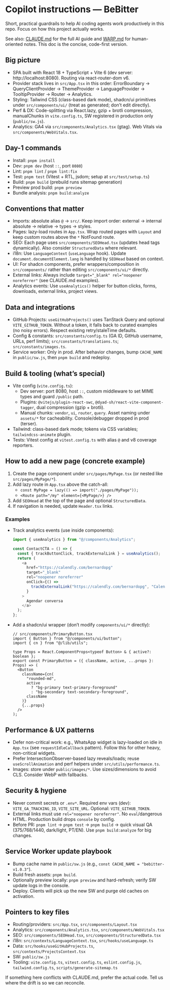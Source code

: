 # Copilot instructions — BeBitter

Short, practical guardrails to help AI coding agents work productively in this repo. Focus on how this project actually works.

See also: [CLAUDE.md](../CLAUDE.md) for the full AI guide and [WARP.md](../WARP.md) for human-oriented notes. This doc is the concise, code-first version.

## Big picture

- SPA built with React 18 + TypeScript + Vite 6 (dev server: http://localhost:8080). Routing via react-router-dom v6.
- Provider stack lives in `src/App.tsx` in this order: ErrorBoundary → QueryClientProvider → ThemeProvider → LanguageProvider → TooltipProvider → Router → Analytics.
- Styling: Tailwind CSS (class-based dark mode), shadcn/ui primitives under `src/components/ui/` (treat as generated; don’t edit directly).
- Perf & DX: Code-splitting via React.lazy, gzip + brotli compression, manualChunks in `vite.config.ts`, SW registered in production only (`public/sw.js`).
- Analytics: GA4 via `src/components/Analytics.tsx` (gtag). Web Vitals via `src/components/WebVitals.tsx`.

## Day-1 commands

- Install: `pnpm install`
- Dev: `pnpm dev` (host `::`, port `8080`)
- Lint: `pnpm lint` / `pnpm lint:fix`
- Test: `pnpm test` (Vitest + RTL, jsdom; setup at `src/test/setup.ts`)
- Build: `pnpm build` (prebuild runs sitemap generation)
- Preview prod build: `pnpm preview`
- Bundle analysis: `pnpm build:analyze`

## Conventions that matter

- Imports: absolute alias `@` → `src/`. Keep import order: external → internal absolute → relative → types → styles.
- Pages: lazy-load routes in `App.tsx`. Wrap routed pages with `Layout` and keep custom routes above the `*` NotFound route.
- SEO: Each page uses `src/components/SEOHead.tsx` (updates head tags dynamically). Also consider `StructuredData` where relevant.
- i18n: Use `LanguageContext` (`useLanguage` hook). Update `document.documentElement.lang` is handled by `SEOHead` based on context.
- UI: For shadcn components, prefer wrappers/composition in `src/components/` rather than editing `src/components/ui/*` directly.
- External links: Always include `target="_blank" rel="noopener noreferrer"` (see CLAUDE.md examples).
- Analytics events: Use `useAnalytics()` helper for button clicks, forms, downloads, external links, project views.

## Data and integrations

- GitHub Projects: `useGitHubProjects()` uses TanStack Query and optional `VITE_GITHUB_TOKEN`. Without a token, it falls back to curated examples (no noisy errors). Respect existing retry/staleTime defaults.
- Config & constants: `src/constants/config.ts` (GA ID, GitHub username, URLs, perf limits); `src/constants/translations.ts`; `src/constants/images.ts`.
- Service worker: Only in prod. After behavior changes, bump `CACHE_NAME` in `public/sw.js`, then `pnpm build` and redeploy.

## Build & tooling (what’s special)

- Vite config (`vite.config.ts`):
  - Dev server: port 8080, host `::`, custom middleware to set MIME types and guard `/public` path.
  - Plugins: `@vitejs/plugin-react-swc`, `@dyad-sh/react-vite-component-tagger`, dual compression (gzip + brotli).
  - Manual chunks: `vendor`, `ui`, `router`, `query`. Asset naming under `assets/*` for cacheability. Console/debugger dropped in prod (terser).
- Tailwind: class-based dark mode; tokens via CSS variables; `tailwindcss-animate` plugin.
- Tests: Vitest config at `vitest.config.ts` with alias `@` and v8 coverage reporters.

## How to add a new page (concrete example)

1. Create the page component under `src/pages/MyPage.tsx` (or nested like `src/pages/MyPage/*`).
2. Add lazy route in `App.tsx` above the catch-all:
   - `const MyPage = lazy(() => import("./pages/MyPage"));`
   - `<Route path="/my" element={<MyPage/>} />`
3. Add `SEOHead` at the top of the page and optional `StructuredData`.
4. If navigation is needed, update `Header.tsx` links.

### Examples

- Track analytics events (use inside components):

  ```ts
  import { useAnalytics } from "@/components/Analytics";

  const ContactCTA = () => {
    const { trackButtonClick, trackExternalLink } = useAnalytics();
    return (
      <a
        href="https://calendly.com/bernardopg"
        target="_blank"
        rel="noopener noreferrer"
        onClick={() =>
          trackExternalLink("https://calendly.com/bernardopg", "Calendly link")
        }
      >
        Agendar conversa
      </a>
    );
  };
  ```

- Add a shadcn/ui wrapper (don’t modify `components/ui/*` directly):

  ```tsx
  // src/components/PrimaryButton.tsx
  import { Button } from "@/components/ui/button";
  import { cn } from "@/lib/utils";

  type Props = React.ComponentProps<typeof Button> & { active?: boolean };
  export const PrimaryButton = ({ className, active, ...props }: Props) => (
    <Button
      className={cn(
        "rounded-md",
        active
          ? "bg-primary text-primary-foreground"
          : "bg-secondary text-secondary-foreground",
        className
      )}
      {...props}
    />
  );
  ```

## Performance & UX patterns

- Defer non-critical work: e.g., WhatsApp widget is lazy-loaded on idle in `App.tsx` (see `requestIdleCallback` pattern). Follow this for other heavy, non-critical widgets.
- Prefer IntersectionObserver-based lazy reveals/loads; reuse `useScrollAnimation` and perf helpers under `src/utils/performance.ts`.
- Images: store under `public/images/*`. Use sizes/dimensions to avoid CLS. Consider WebP with fallbacks.

## Security & hygiene

- Never commit secrets or `.env*`. Required env vars (dev): `VITE_GA_TRACKING_ID`, `VITE_SITE_URL`. Optional: `VITE_GITHUB_TOKEN`.
- External links must use `rel="noopener noreferrer"`. No `eval`/dangerous HTML. Production build drops `console` by config.
- Before PR: `pnpm lint` → `pnpm test` → `pnpm build` → quick visual QA (375/768/1440, dark/light, PT/EN). Use `pnpm build:analyze` for big changes.

## Service Worker update playbook

- Bump cache name in `public/sw.js` (e.g., `const CACHE_NAME = "bebitter-v1.0.3"`).
- Build fresh assets: `pnpm build`.
- Optionally preview locally: `pnpm preview` and hard-refresh; verify SW update logs in the console.
- Deploy. Clients will pick up the new SW and purge old caches on activation.

## Pointers to key files

- Routing/providers: `src/App.tsx`, `src/components/Layout.tsx`
- Analytics: `src/components/Analytics.tsx`, `src/components/WebVitals.tsx`
- SEO: `src/components/SEOHead.tsx`, `src/components/StructuredData.tsx`
- i18n: `src/contexts/LanguageContext.tsx`, `src/hooks/useLanguage.ts`
- Data: `src/hooks/useGitHubProjects.ts`, `src/contexts/ProjectsContext.tsx`
- SW: `public/sw.js`
- Tooling: `vite.config.ts`, `vitest.config.ts`, `eslint.config.js`, `tailwind.config.ts`, `scripts/generate-sitemap.ts`

If something here conflicts with CLAUDE.md, prefer the actual code. Tell us where the drift is so we can reconcile.
